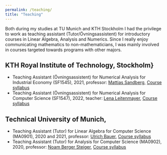 ```yaml
---
permalink: /teaching/
title: "Teaching"
---
```


Both during my studies at TU Munich and KTH Stockholm I had the privilege to work as teaching assistant (Tutor/Övningsassistent) for introductory courses in Linear Algebra, Analysis and Numerics. Since I really enjoy communicating mathematics to non-mathematicians, I was mainly involved in courses targeted towards programs with other majors.

## KTH Royal Institute of Technology, Stockholm}
  * Teaching Assistant (Övningsassistent) for Numerical Analysis for Industrial Economy (SF1545), 2021, professor: [Mattias Sandberg](https://www.kth.se/profile/msandb?l=en), [Course syllabus](https://www.kth.se/student/kurser/kurs/SF1547?l=en)
  * Teaching Assistant (Övningsassistent) for Numerical Analysis for Computer Science (SF1547), 2022, teacher: [Lena Leitenmayer](https://www.kth.se/profile/lenalei), [Course syllabus](https://www.kth.se/student/kurser/kurs/SF1545?l=en)
## Technical University of Munich, 
  * Teaching Assistant (Tutor) for Linear Algebra for Computer Science (MA0901), 2020 and 2021, professor: [Ulrich Bauer](https://www.professoren.tum.de/bauer-ulrich), [Course syllabus](https://campus.tum.de/tumonline/WBMODHB.wbShowMHBReadOnly?pKnotenNr=476720&pOrgNr=14178)
  * Teaching Assistant (Tutor) for Analysis for Computer Science (MA0902), 2020, professor: [Noam Berger Steiger](https://www.math.cit.tum.de/probability/personen/berger/), [Course syllabus](https://campus.tum.de/tumonline/wbModHb.wbShowMHBReadOnly?pKnotenNr=476718)

